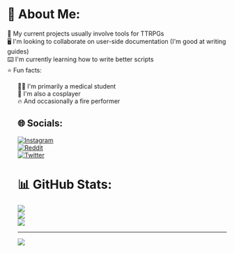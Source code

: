 # 💫 About Me:
🎲 My current projects usually involve tools for TTRPGs <br>🖥️ I'm looking to collaborate on user-side documentation (I'm good at writing guides) <br>⌨️ I'm currently learning how to write better scripts <br>⭐ Fun facts: 
ㅤㅤㅤㅤㅤ<ul>👨‍⚕️ I'm primarily a medical student <br>
👹 I'm also a cosplayer <br>
🔥 And occasionally a fire performer 


## 🌐 Socials:
[![Instagram](https://img.shields.io/badge/Instagram-%23E4405F.svg?logo=Instagram&logoColor=white)](https://instagram.com/misha.d99) <br>[![Reddit](https://img.shields.io/badge/Reddit-%23FF4500.svg?logo=Reddit&logoColor=white)](https://reddit.com/user/blyatbeauty) <br>[![Twitter](https://img.shields.io/badge/Twitter-%231DA1F2.svg?logo=Twitter&logoColor=white)](https://twitter.com/blyatbeauty) 
# 📊 GitHub Stats:
![](https://github-readme-stats.vercel.app/api?username=BlyatBeauty&theme=midnight-purple&hide_border=false&include_all_commits=true&count_private=true)<br/>
![](https://github-readme-streak-stats.herokuapp.com/?user=BlyatBeauty&theme=midnight-purple&hide_border=false)<br/>
![](https://github-readme-stats.vercel.app/api/top-langs/?username=BlyatBeauty&theme=midnight-purple&hide_border=false&include_all_commits=true&count_private=true&layout=compact)

---
[![](https://visitcount.itsvg.in/api?id=BlyatBeauty&icon=9&color=6)](https://visitcount.itsvg.in)


<!---
BlyatBeauty/BlyatBeauty is a ✨ special ✨ repository because its `README.md` (this file) appears on your GitHub profile.
You can click the Preview link to take a look at your changes.
--->
